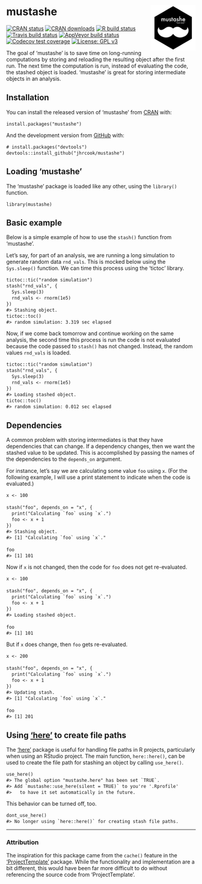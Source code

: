 
<!-- README.md is generated from README.Rmd. Please edit that file -->

mustashe <a href="https://jhrcook.github.io/mustashe/index.html"> <img src="man/figures/logo.png" align="right" alt="" width="120" /> </a>
==========================================================================================================================================

<!-- badges: start -->

[![CRAN
status](https://www.r-pkg.org/badges/version/mustashe)](https://CRAN.R-project.org/package=mustashe)
[![CRAN
downloads](http://cranlogs.r-pkg.org/badges/grand-total/mustashe)](https://cran.r-project.org/package=mustashe)
[![R build
status](https://github.com/jhrcook/mustashe/workflows/R-CMD-check/badge.svg)](https://github.com/jhrcook/mustashe/actions)
[![Travis build
status](https://travis-ci.org/jhrcook/mustashe.svg?branch=master)](https://travis-ci.org/jhrcook/mustashe)
[![AppVeyor build
status](https://ci.appveyor.com/api/projects/status/github/jhrcook/mustashe?branch=master&svg=true)](https://ci.appveyor.com/project/jhrcook/mustashe)
[![Codecov test
coverage](https://codecov.io/gh/jhrcook/mustashe/branch/master/graph/badge.svg)](https://codecov.io/gh/jhrcook/mustashe?branch=master)
[![License: GPL
v3](https://img.shields.io/badge/License-GPLv3-blue.svg)](https://www.gnu.org/licenses/gpl-3.0)
<!-- badges: end -->

The goal of ‘mustashe’ is to save time on long-running computations by
storing and reloading the resulting object after the first run. The next
time the computation is run, instead of evaluating the code, the stashed
object is loaded. ‘mustashe’ is great for storing intermediate objects
in an analysis.

Installation
------------

You can install the released version of ‘mustashe’ from
[CRAN](https://CRAN.R-project.org) with:

    install.packages("mustashe")

And the development version from
[GitHub](https://github.com/jhrcook/mustashe) with:

    # install.packages("devtools")
    devtools::install_github("jhrcook/mustashe")

Loading ‘mustashe’
------------------

The ‘mustashe’ package is loaded like any other, using the `library()`
function.

    library(mustashe)

Basic example
-------------

Below is a simple example of how to use the `stash()` function from
‘mustashe’.

Let’s say, for part of an analysis, we are running a long simulation to
generate random data `rnd_vals`. This is mocked below using the
`Sys.sleep()` function. We can time this process using the ‘tictoc’
library.

    tictoc::tic("random simulation")
    stash("rnd_vals", {
      Sys.sleep(3)
      rnd_vals <- rnorm(1e5)
    })
    #> Stashing object.
    tictoc::toc()
    #> random simulation: 3.319 sec elapsed

Now, if we come back tomorrow and continue working on the same analysis,
the second time this process is run the code is not evaluated because
the code passed to `stash()` has not changed. Instead, the random values
`rnd_vals` is loaded.

    tictoc::tic("random simulation")
    stash("rnd_vals", {
      Sys.sleep(3)
      rnd_vals <- rnorm(1e5)
    })
    #> Loading stashed object.
    tictoc::toc()
    #> random simulation: 0.012 sec elapsed

Dependencies
------------

A common problem with storing intermediates is that they have
dependencies that can change. If a dependency changes, then we want the
stashed value to be updated. This is accomplished by passing the names
of the dependencies to the `depends_on` argument.

For instance, let’s say we are calculating some value `foo` using `x`.
(For the following example, I will use a print statement to indicate
when the code is evaluated.)

    x <- 100

    stash("foo", depends_on = "x", {
      print("Calculating `foo` using `x`.")
      foo <- x + 1
    })
    #> Stashing object.
    #> [1] "Calculating `foo` using `x`."

    foo
    #> [1] 101

Now if `x` is not changed, then the code for `foo` does not get
re-evaluated.

    x <- 100

    stash("foo", depends_on = "x", {
      print("Calculating `foo` using `x`.")
      foo <- x + 1
    })
    #> Loading stashed object.

    foo
    #> [1] 101

But if `x` does change, then `foo` gets re-evaluated.

    x <- 200

    stash("foo", depends_on = "x", {
      print("Calculating `foo` using `x`.")
      foo <- x + 1
    })
    #> Updating stash.
    #> [1] "Calculating `foo` using `x`."

    foo
    #> [1] 201

Using [‘here’](https://here.r-lib.org) to create file paths
-----------------------------------------------------------

The [‘here’](https://here.r-lib.org) package is useful for handling file
paths in R projects, particularly when using an RStudio project. The
main function, `here::here()`, can be used to create the file path for
stashing an object by calling `use_here()`.

    use_here()
    #> The global option "mustashe.here" has been set `TRUE`.
    #> Add `mustashe::use_here(silent = TRUE)` to you're '.Rprofile'
    #>   to have it set automatically in the future.

This behavior can be turned off, too.

    dont_use_here()
    #> No longer using `here::here()` for creating stash file paths.

------------------------------------------------------------------------

### Attribution

The inspiration for this package came from the `cache()` feature in the
[‘ProjectTemplate’](http://projecttemplate.net/index.html) package.
While the functionality and implementation are a bit different, this
would have been far more difficult to do without referencing the source
code from ‘ProjectTemplate’.
